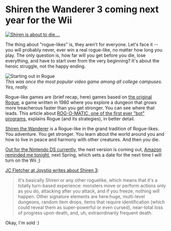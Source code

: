 # Shiren the Wanderer 3 coming next year for the Wii

[![Shiren is about to die....](http://westkarana.com/wp-content/uploads/2009/06/fullscreen-capture-692009-74630-pm.jpg "Shiren is about to die....")](http://www.atlus.com/shiren/)

The thing about "rogue-likes" is, they aren't for everyone. Let's face it -- you will probably never, ever win a real rogue-like, no matter how long you play. The only question is, how far will you get before you die, lose everything, and have to start over from the very beginning? It's about the heroic struggle, not the happy ending. 

![](http://westkarana.com/wp-content/uploads/2008/07/rogue.jpg "Starting out in Rogue")  
*This was once the most popular video game among all college campuses. Yes, really.*

Rogue-like games are (brief recap, here) games based on [the original Rogue](http://en.wikipedia.org/wiki/Rogue_(computer_game)), a game written in 1980 where you explore a dungeon that grows more treacherous faster than you get stronger. You can see where that leads. This article about [ROG-O-MATIC, one of the first ever "bot" programs](http://www.cs.princeton.edu/~appel/papers/rogomatic.html), explains Rogue (and its strategies), in better detail.

[Shiren the Wanderer](http://www.atlus.com/shiren/) is a Rogue-like in the grand tradition of Rogue-likes. You adventure. You get stronger. You learn about the world around you and how to live in peace and harmony with other creatures. And then you die.

[Out for the Nintendo DS currently](http://en.wikipedia.org/wiki/Shiren_the_Wanderer), the next version is coming out, [Amazon reminded me tonight](http://www.amazon.com/Shiren-Wanderer-Nintendo-Wii/dp/B002BVQNPW/), next Spring, which sets a date for the next time I will turn on the Wii ;)

[JC Fletcher at Joystiq writes about Shiren 3](http://nintendo.joystiq.com/2009/06/08/hands-on-shiren-the-wanderer-wii/):


> It's basically Shiren or any other roguelike, which means that it's a totally turn-based experience: monsters move or perform actions only as you do, attacking after you attack, and if you freeze, nothing will happen. Other signature elements are here:huge, multi-level dungeons, random item drops, items that require identification (which could reveal them as super-powerful or even cursed), near-total loss of progress upon death, and, uh, extraordinarily frequent death.



Okay, I'm sold :)

